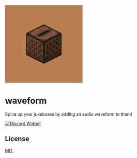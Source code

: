 <br>
<!--suppress CheckImageSize -->
<img src="./src/main/resources/assets/waveform/icon.png" width="256" alt="icon">

# waveform

Spice up your jukeboxes by adding an audio waveform to them!

[<img src="https://inv.wtf/widget/cbyrne" width="500" alt="Discord Widget"/>](https://inv.wtf/cbyrne)

## License

[MIT](https://choosealicense.com/licenses/mit/)